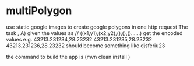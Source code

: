 # multiPolygon
use static google images to create google polygons in one http request 
The task ,
A) given the values as // ((x1,y1),(x2,y2),(),(),()......)
get the encoded values
e.g. 43213.231234,28.23232 43213.231235,28.23232 43213.231236,28.23232
should become something like djsferiu23



the command to build the app is (mvn clean install )











